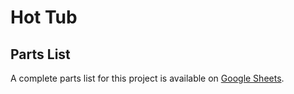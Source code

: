 # Hot Tub


## Parts List
A complete parts list for this project is available on [Google Sheets](https://docs.google.com/spreadsheets/d/1Dbt1W7vSErxPEf8Hs8dw1EJo_vyNr18XGxmmgadaVrY/edit?usp=sharing).
